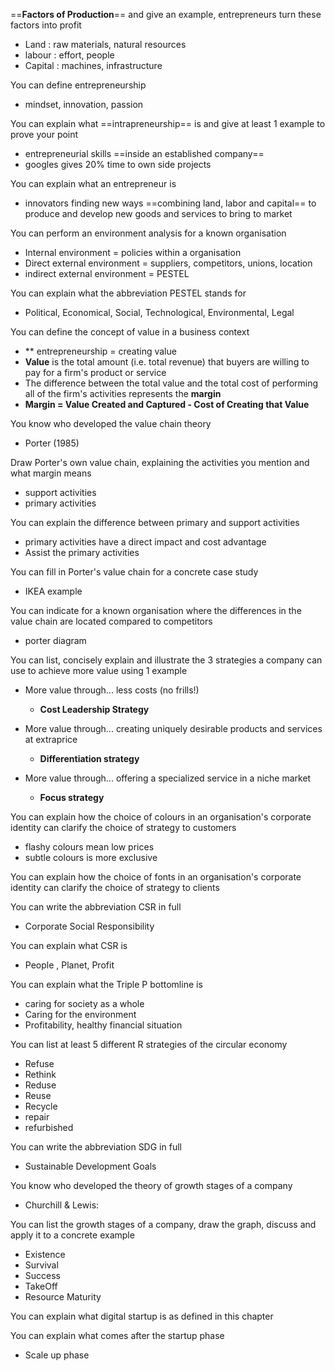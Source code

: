 ==**Factors of Production**== and give an example, entrepreneurs turn these factors into profit
- Land : raw materials, natural resources
- labour : effort, people
- Capital : machines, infrastructure

You can define entrepreneurship
- mindset, innovation, passion

You can explain what ==intrapreneurship== is and give at least 1 example to prove your point
- entrepreneurial skills ==inside an established company==
- googles gives 20% time to own side projects

You can explain what an entrepreneur is
- innovators finding new ways ==combining land, labor and capital== to produce and develop new goods and services to bring to market

You can perform an environment analysis for a known organisation
- Internal environment = policies within a organisation
- Direct external environment = suppliers, competitors, unions, location
- indirect external environment = PESTEL

You can explain what the abbreviation PESTEL stands for
- Political, Economical, Social, Technological, Environmental, Legal

You can define the concept of value in a business context
- ** entrepreneurship = creating value
- **Value** is the total amount (i.e. total revenue) that buyers are willing to pay for a firm's product or service
- The difference between the total value and the total cost of performing all of the firm's activities represents the **margin**
- **Margin = Value Created and Captured - Cost of Creating that Value**

You know who developed the value chain theory
- Porter (1985)

Draw Porter's own value chain, explaining the activities you mention and what margin means
- support activities
- primary activities

You can explain the difference between primary and support activities
- primary activities have a direct impact and cost advantage
- Assist the primary activities

You can fill in Porter's value chain for a concrete case study
- IKEA example

You can indicate for a known organisation where the differences in the value chain are located compared to competitors
- porter diagram

You can list, concisely explain and illustrate the 3 strategies a company can use to achieve more value using 1 example
- More value through... less costs (no frills!)
	- **Cost Leadership Strategy**
 
- More value through... creating uniquely desirable products and services at extraprice
	- **Differentiation strategy**

- More value through... offering a specialized service in a niche market
	- **Focus strategy**

You can explain how the choice of colours in an organisation's corporate identity can clarify the choice of strategy to customers
- flashy colours mean low prices
- subtle colours is more exclusive

You can explain how the choice of fonts in an organisation's corporate identity can clarify the choice of strategy to clients

You can write the abbreviation CSR in full
- Corporate Social Responsibility

You can explain what CSR is
- People , Planet, Profit

You can explain what the Triple P bottomline is
- caring for society as a whole
- Caring for the environment
- Profitability, healthy financial situation

You can list at least 5 different R strategies of the circular economy
- Refuse
- Rethink
- Reduse
- Reuse
- Recycle
- repair
- refurbished

You can write the abbreviation SDG in full
- Sustainable Development Goals

You know who developed the theory of growth stages of a company
- Churchill & Lewis:

You can list the growth stages of a company, draw the graph, discuss and apply it to a concrete example
- Existence
- Survival
- Success
- TakeOff
- Resource Maturity

You can explain what digital startup is as defined in this chapter

You can explain what comes after the startup phase
- Scale up phase